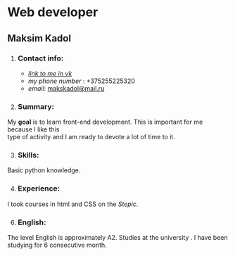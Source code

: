 # Web developer
## Maksim Kadol

1. ### Contact info:

    * [*link to me in vk*](https://vk.com/makskadol)
    * *my phone number* : +375255225320
    * *email*: makskadol@mail.ru

2. ### Summary:

 My **goal** is to learn front-end development. This is important for me because I like this  
 type of activity and I am ready to devote a lot of time to it.

3. ### Skills:

 Basic python knowledge.

4. ###  Experience:

 I took courses in html and CSS on the *Stepic*.

6. ### English:

 The level English is approximately A2. Studies at the university . I have been studying for 6 consecutive month.

